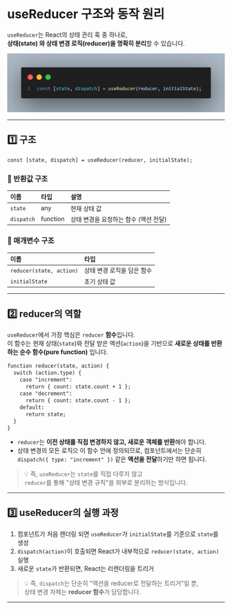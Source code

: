 # useReducer 구조와 동작 원리
`useReducer`는 React의 상태 관리 훅 중 하나로,  
**상태(state) 와 상태 변경 로직(reducer)을 명확히 분리**할 수 있습니다.

![useReducer](../images/useReducer.png)

---

## 1️⃣ 구조

```tsx
const [state, dispatch] = useReducer(reducer, initialState);
```

### 🔹 반환값 구조

|이름|타입|설명|
|:---|:---|:---|
|`state`|any|현재 상태 값|
|`dispatch`|function|상태 변경을 요청하는 함수 (액션 전달)|

### 🔹 매개변수 구조


|이름|타입|
|:---|:---|
|`reducer(state, action)`|상태 변경 로직을 담은 함수|
|`initialState`|초기 상태 값|

---

## 2️⃣ reducer의 역할

`useReducer`에서 가장 핵심은 `reducer` **함수**입니다.  
이 함수는 현재 상태(`state`)와 전달 받은 액션(`action`)을 기반으로 **새로운 상태를 반환하는 순수 함수(pure function)** 입니다.

```tsx
function reducer(state, action) {
  switch (action.type) {
    case "increment":
      return { count: state.count + 1 };
    case "decrement":
      return { count: state.count - 1 };
    default:
      return state;
  }
}
```

- `reducer`는 **이전 상태를 직접 변경하지 않고, 새로운 객체를 반환**해야 합니다.
- 상태 변경의 모든 로직으 이 함수 안에 정의되므로, 컴포넌트에서는 단순히 `dispatch({ type: "increment" })` 같은 **액션을 전달**하기만 하면 됩니다.

> 💡 즉, `useReducer`는 `state`를 직접 다루지 않고  
`reducer`를 통해 "상태 변경 규칙"을 외부로 분리하는 방식입니다.

---

## 3️⃣ useReducer의 실행 과정

1. 컴포넌트가 처음 렌더링 되면 `useReducer`가 `initialState`를 기준으로 `state`를 생성
2. `dispatch(action)`이 호출되면 React가 내부적으로 `reducer(state, action)` 실행
3. 새로운 `state`가 반환되면, React는 리렌더링을 트리거

> 💡 즉, `dispatch`는 단순히 "액션을 reducer로 전달하는 트리거"일 뿐,  
상태 변경 자체는 **reducer 함수**가 담당합니다.

---